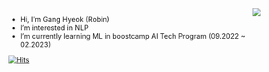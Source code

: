 <img align='right' src="https://github-readme-stats.vercel.app/api?username=ghlrobin">

- Hi, I’m Gang Hyeok (Robin)
- I’m interested in NLP
- I’m currently learning ML in boostcamp AI Tech Program (09.2022 ~ 02.2023)

[![Hits](https://hits.seeyoufarm.com/api/count/incr/badge.svg?url=https%3A%2F%2Fgithub.com%2Fghlrobin%2Fhit-counter&count_bg=%2379C83D&title_bg=%23555555&icon=&icon_color=%23E7E7E7&title=hits&edge_flat=false)](https://hits.seeyoufarm.com)

